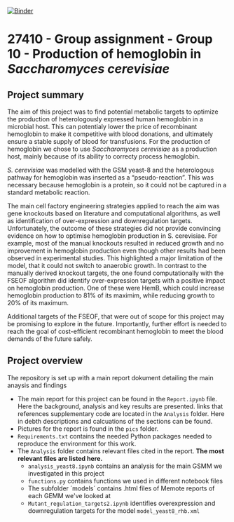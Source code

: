 [![Binder](https://mybinder.org/badge_logo.svg)](https://mybinder.org/v2/gh/27410/group-assignment-2021-group_10_rhb_cerevisiae/main)

# 27410 - Group assignment - Group 10 - Production of hemoglobin in *Saccharomyces cerevisiae*

## Project summary

The aim of this project was to find potential metabolic targets to optimize the production of heterologously expressed human hemoglobin in a microbial host. This can potentialy lower the price of recombinant hemoglobin to make it competitive with blood donations, and ultimately ensure a stable supply of blood for transfusions. For the production of hemoglobin we chose to use *Saccharomyces cerevisiae* as a production host, mainly because of its ability to correcty process hemoglobin. 


*S. cerevisiae* was modelled with the GSM yeast-8 and the heterologous pathway for hemoglobin was inserted as a “pseudo-reaction”. This was necessary because hemoglobin is a protein, so it could not be captured in a standard metabolic reaction. 

The main cell factory engineering strategies applied to reach the aim was gene knockouts based on literature and computational algorithms, as well as identification of over-expression and downregulation targets. Unfortunately, the outcome of these strategies did not provide convincing evidence on how to optimise hemoglobin production in S. cerevisiae. For example, most of the manual knockouts resulted in reduced growth and no improvement in hemoglobin production even though other results had been observed in experimental studies. This highlighted a major limitation of the model, that it could not switch to anaerobic growth. In contrast to the manually derived knockout targets, the one found computationally with the FSEOF algorithm did identify over-expression targets with a positive impact on hemoglobin production. One of these were HemB, which could increase hemoglobin production to 81% of its maximim, while reducing growth to 20% of its maximum. 

Additional targets of the FSEOF, that were out of scope for this project may be promising to explore in the future. Importantly, further effort is needed to reach the goal of cost-efficient recombinant hemoglobin to meet the blood demands of the future safely.  



## Project overview
The repository is set up with a main report dokument detailing the main anaysis and findings
* The main report for this project can be found in the `Report.ipynb` file. Here the background, analysis and key results are presented. links that references supplementary code are located in the `Analysis` folder.  Here in debth descriptions and calcuations of the sections can be found.
* Pictures for the report is found in the `pics` folder.
* `Requirements.txt` contains the needed Python packages needed to reproduce the environment for this work.
* The `Analysis` folder contains relevant files cited in the report.  **The most relevant files are listed here.**
    * `analysis_yeast8.ipynb` contains an analysis for the main GSMM we investigated in this project
    * `functions.py` contains functions we used in different notebook files
    * The subfolder ´models´ contains .html files of Memote reports of each GEMM we've looked at
    * `Mutant_regulation_targets2.ipynb` identifies overexpression and downregulation targets for the model `model_yeast8_rhb.xml`

